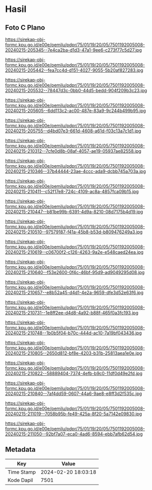 # Hasil

## Foto C Plano

https://sirekap-obj-formc.kpu.go.id/e00e/pemilu/pdpr/75/01/19/20/05/7501192005008-20240215-205345--7e4ca2ba-d1d3-47a1-9ee6-c273f77c5d27.jpg

https://sirekap-obj-formc.kpu.go.id/e00e/pemilu/pdpr/75/01/19/20/05/7501192005008-20240215-205442--fea7cc4d-d151-4027-9055-5b20af827283.jpg

https://sirekap-obj-formc.kpu.go.id/e00e/pemilu/pdpr/75/01/19/20/05/7501192005008-20240215-205532--78447d3c-0bb0-44d5-bedd-904f209b3c23.jpg

https://sirekap-obj-formc.kpu.go.id/e00e/pemilu/pdpr/75/01/19/20/05/7501192005008-20240215-205605--6dd113c2-ac00-487e-83a9-9c244b499b95.jpg

https://sirekap-obj-formc.kpu.go.id/e00e/pemilu/pdpr/75/01/19/20/05/7501192005008-20240215-205755--d4bd07e3-661d-4608-a61d-f03c13a7c1d1.jpg

https://sirekap-obj-formc.kpu.go.id/e00e/pemilu/pdpr/75/01/19/20/05/7501192005008-20240215-210312--7cfe0d8b-08af-4057-ae19-05937ae82558.jpg

https://sirekap-obj-formc.kpu.go.id/e00e/pemilu/pdpr/75/01/19/20/05/7501192005008-20240215-210346--37b44444-23ae-4ccc-ada9-dcbb745a703a.jpg

https://sirekap-obj-formc.kpu.go.id/e00e/pemilu/pdpr/75/01/19/20/05/7501192005008-20240215-210411--c52f17e8-724c-4109-ac8a-4857fca09b15.jpg

https://sirekap-obj-formc.kpu.go.id/e00e/pemilu/pdpr/75/01/19/20/05/7501192005008-20240215-210447--b81be99b-6391-4d9a-8210-08d7175b4d19.jpg

https://sirekap-obj-formc.kpu.go.id/e00e/pemilu/pdpr/75/01/19/20/05/7501192005008-20240215-210510--97579187-f41a-45b8-b53d-b809476249a3.jpg

https://sirekap-obj-formc.kpu.go.id/e00e/pemilu/pdpr/75/01/19/20/05/7501192005008-20240215-210619--c06700f2-c126-4263-9a2e-e548caed24ea.jpg

https://sirekap-obj-formc.kpu.go.id/e00e/pemilu/pdpr/75/01/19/20/05/7501192005008-20240215-210640--f53e2600-0f4c-46bf-95d9-ad9049295d08.jpg

https://sirekap-obj-formc.kpu.go.id/e00e/pemilu/pdpr/75/01/19/20/05/7501192005008-20240215-210657--e8b52a45-d4d1-4e2a-9659-dfe3d52e63f6.jpg

https://sirekap-obj-formc.kpu.go.id/e00e/pemilu/pdpr/75/01/19/20/05/7501192005008-20240215-210731--1e8ff2ee-d4d8-4a92-b88f-465f0a3fc193.jpg

https://sirekap-obj-formc.kpu.go.id/e00e/pemilu/pdpr/75/01/19/20/05/7501192005008-20240215-210748--1b0b5f04-b70c-444d-ac10-7a19bf043436.jpg

https://sirekap-obj-formc.kpu.go.id/e00e/pemilu/pdpr/75/01/19/20/05/7501192005008-20240215-210805--2650d812-bf8e-4203-b31b-25813aea1e0e.jpg

https://sirekap-obj-formc.kpu.go.id/e00e/pemilu/pdpr/75/01/19/20/05/7501192005008-20240215-210822--58889404-7374-4efb-b9c0-11df0d49e2fd.jpg

https://sirekap-obj-formc.kpu.go.id/e00e/pemilu/pdpr/75/01/19/20/05/7501192005008-20240215-210840--7af4dd59-0607-44a6-9ae8-e8ff3d2f535c.jpg

https://sirekap-obj-formc.kpu.go.id/e00e/pemilu/pdpr/75/01/19/20/05/7501192005008-20240215-211019--7058b95b-fe49-425a-8f20-5a7142e09830.jpg

https://sirekap-obj-formc.kpu.go.id/e00e/pemilu/pdpr/75/01/19/20/05/7501192005008-20240215-211050--92bf7a07-eca0-4ad6-8594-ebb7afb62d54.jpg


## Metadata

| Key        | Value               |
| ---------- | ------------------- |
| Time Stamp | 2024-02-20 18:03:18 |
| Kode Dapil | 7501                |



